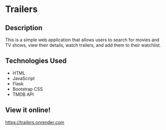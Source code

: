 # Trailers

## Description

This is a simple web application that allows users to search for movies and TV shows, view their details, watch trailers, and add them to their watchlist.

## Technologies Used

- HTML
- JavaScript
- Flask
- Bootstrap CSS
- TMDB API


## View it online!

https://trailers.onrender.com

